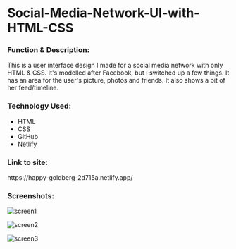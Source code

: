 # Social-Media-Network-UI-with-HTML-CSS

<h3>Function & Description:</h3>
This is a user interface design I made for a social media network with only HTML & CSS. It's modelled after Facebook, but I switched up a few things. It has an area for the user's picture, photos and friends. It also shows a bit of her feed/timeline.


<h3>Technology Used:</h3>

- HTML
- CSS
- GitHub 
- Netlify

<h3>Link to site:</h3>
https://happy-goldberg-2d715a.netlify.app/

<h3>Screenshots:</h3>

![screen1](https://user-images.githubusercontent.com/40691059/79600016-5f687e00-80de-11ea-8418-6b70dde3af7b.PNG)

![screen2](https://user-images.githubusercontent.com/40691059/79600040-67282280-80de-11ea-9181-f7e84bc8d48e.PNG)

![screen3](https://user-images.githubusercontent.com/40691059/79600052-714a2100-80de-11ea-8cf6-934707651d73.PNG)



